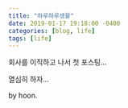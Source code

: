 ```yaml
---
title: "하루하루생활"
date: 2019-01-17 19:18:00 -0400
categories: [blog, life]
tags: [life]
---
```


회사를 이직하고 나서 첫 포스팅...

열심히 하자...

by hoon.
